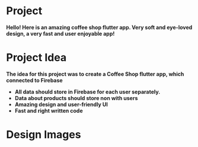 # Project
**Hello! Here is an amazing coffee shop flutter app. Very soft and eye-loved design, a very fast and user enjoyable app!** 
# Project Idea

**The idea for this project was to create a Coffee Shop flutter app, which connected to Firebase**
* **All data should store in Firebase for each user separately.**
* **Data about products should store non with users**
* **Amazing design and user-friendly UI**
* **Fast and right written code**

# Design Images 
